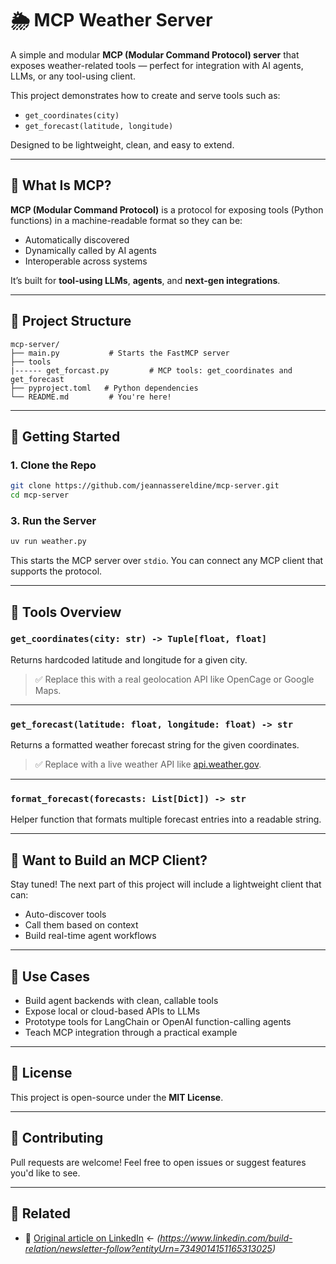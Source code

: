 

# 🌦️ MCP Weather Server

A simple and modular **MCP (Modular Command Protocol) server** that exposes weather-related tools — perfect for integration with AI agents, LLMs, or any tool-using client.

This project demonstrates how to create and serve tools such as:

* `get_coordinates(city)`
* `get_forecast(latitude, longitude)`

Designed to be lightweight, clean, and easy to extend.

---

## 🧠 What Is MCP?

**MCP (Modular Command Protocol)** is a protocol for exposing tools (Python functions) in a machine-readable format so they can be:

* Automatically discovered
* Dynamically called by AI agents
* Interoperable across systems

It’s built for **tool-using LLMs**, **agents**, and **next-gen integrations**.

---

## 📁 Project Structure

```
mcp-server/
├── main.py           # Starts the FastMCP server
├── tools   
|------ get_forcast.py         # MCP tools: get_coordinates and get_forecast
├── pyproject.toml   # Python dependencies
└── README.md         # You're here!
```

---

## 🚀 Getting Started

### 1. Clone the Repo

```bash
git clone https://github.com/jeannassereldine/mcp-server.git
cd mcp-server
```



### 3. Run the Server

```bash
uv run weather.py
```

This starts the MCP server over `stdio`. You can connect any MCP client that supports the protocol.

---

## 🔧 Tools Overview

### `get_coordinates(city: str) -> Tuple[float, float]`

Returns hardcoded latitude and longitude for a given city.

> ✅ Replace this with a real geolocation API like OpenCage or Google Maps.

---

### `get_forecast(latitude: float, longitude: float) -> str`

Returns a formatted weather forecast string for the given coordinates.

> ✅ Replace with a live weather API like [api.weather.gov](https://api.weather.gov).

---

### `format_forecast(forecasts: List[Dict]) -> str`

Helper function that formats multiple forecast entries into a readable string.

---

## 🧩 Want to Build an MCP Client?

Stay tuned! The next part of this project will include a lightweight client that can:

* Auto-discover tools
* Call them based on context
* Build real-time agent workflows

---

## 🧠 Use Cases

* Build agent backends with clean, callable tools
* Expose local or cloud-based APIs to LLMs
* Prototype tools for LangChain or OpenAI function-calling agents
* Teach MCP integration through a practical example

---

## 📌 License

This project is open-source under the **MIT License**.

---

## 👋 Contributing

Pull requests are welcome! Feel free to open issues or suggest features you'd like to see.

---

## 🔗 Related

* 📄 [Original article on LinkedIn](#) ← *(https://www.linkedin.com/build-relation/newsletter-follow?entityUrn=7349014151165313025)*




